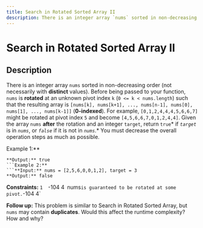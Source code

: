 ```yaml
---
title: Search in Rotated Sorted Array II
description: There is an integer array `nums` sorted in non-decreasing order (not necessarily with **distinct** v
---
```

# Search in Rotated Sorted Array II
## Description
There is an integer array `nums` sorted in non-decreasing order (not necessarily with **distinct** values).
Before being passed to your function, `nums` is **rotated** at an unknown pivot index `k` (`0 <= k < nums.length`) such that the resulting array is `[nums[k], nums[k+1], ..., nums[n-1], nums[0], nums[1], ..., nums[k-1]]` (**0-indexed**). For example, `[0,1,2,4,4,4,5,6,6,7]` might be rotated at pivot index `5` and become `[4,5,6,6,7,0,1,2,4,4]`.
Given the array `nums` **after** the rotation and an integer `target`, return `true`* if *`target`* is in *`nums`*, or *`false`* if it is not in *`nums`*.*
You must decrease the overall operation steps as much as possible.
 
Example 1:**
```**Input:** nums = [2,5,6,0,0,1,2], target = 0
**Output:** true
```Example 2:**
```**Input:** nums = [2,5,6,0,0,1,2], target = 3
**Output:** false
```
 
**Constraints:**
	`1 
	`-104 4`
	`nums` is guaranteed to be rotated at some pivot.
	`-104 4`
 
**Follow up:** This problem is similar to Search in Rotated Sorted Array, but `nums` may contain **duplicates**. Would this affect the runtime complexity? How and why?

